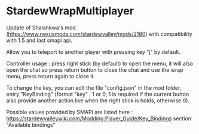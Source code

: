 # StardewWrapMultiplayer

Update of Shalankwa's mod (https://www.nexusmods.com/stardewvalley/mods/2180) with compatibility with 1.5 and last smapi api.

Allow you to teleport to another player with pressing key "j" by default.

Controller usage : press right stick (by default) to open the menu, it will also open the chat so press return button to close the chat and use the wrap menu, press return again to close it. 

To change the key, you can edit the file "config.json" in the mod folder, entry "KeyBinding" (format "key" : 1 or 0, 1 is required if the current button also provide another action like  when the right stick is holds, otherwise 0). 

Possible values provided by SMAPI are listed here : https://stardewvalleywiki.com/Modding:Player_Guide/Key_Bindings section "Available bindings"
